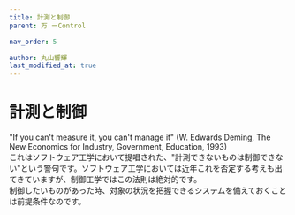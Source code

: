 ```yaml
---
title: 計測と制御
parent: 万 ーControl

nav_order: 5

author: 丸山響輝
last_modified_at: true
---
```


# **計測と制御**

"If you can't measure it, you can't manage it" (W. Edwards Deming, The New Economics for Industry, Government, Education, 1993)  
これはソフトウェア工学において提唱された、"計測できないものは制御できない"という警句です。ソフトウェア工学においては近年これを否定する考えも出てきていますが、制御工学ではこの法則は絶対的です。  
制御したいものがあった時、対象の状況を把握できるシステムを備えておくことは前提条件なのです。  

